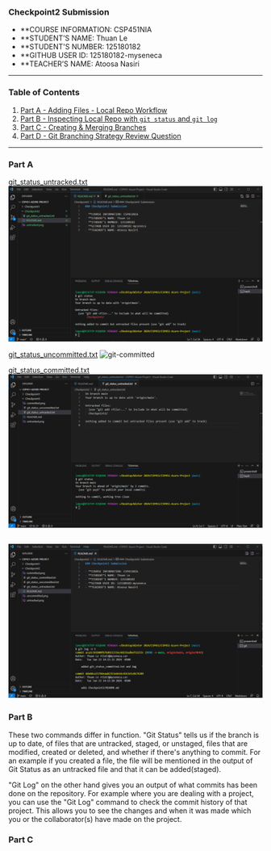 ### Checkpoint2 Submission

- **COURSE INFORMATION: CSP451NIA
- **STUDENT’S NAME: Thuan Le
- **STUDENT'S NUMBER: 125180182
- **GITHUB USER ID: 125180182-myseneca
- **TEACHER’S NAME: Atoosa Nasiri

----
### Table of Contents
1. [Part A - Adding Files - Local Repo Workflow](#Part-A)
2. [Part B - Inspecting Local Repo with `git status` and `git log`](#Part-B)
3. [Part C - Creating & Merging Branches](#Part-C)
4. [Part D - Git Branching Strategy Review Question](#Part-D)
----

### Part A

[git_status_untracked.txt](git_status_untracked.txt)
![git-untracked](untracked.png)

[git_status_uncommitted.txt](git_status_uncommitted.txt)
![git-committed](gituncommitted.png)

[git_status_committed.txt](git_status_committed.txt)
![git-uncommitted](committed.png)

![git-log-n-5](git-log-n-5.png)
----

### Part B

<p>These two commands differ in function. "Git Status" tells us if the branch is up to date, of files that are untracked, staged, or unstaged, files that are modified, created or deleted, and whether if there's anything to commit. For an example if you created a file, the file will be mentioned in the output of Git Status as an untracked file and that it can be added(staged).

"Git Log" on the other hand gives you an output of what commits has been done on the repository. For example where you are dealing with a project, you can use the "Git Log" command to check the commit history of that project. This allows you to see the changes and when it was made which you or the collaborator(s) have made on the project. </p>

### Part C